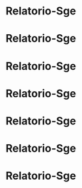 # Relatorio-Sge
# Relatorio-Sge
# Relatorio-Sge
# Relatorio-Sge
# Relatorio-Sge
# Relatorio-Sge
# Relatorio-Sge
